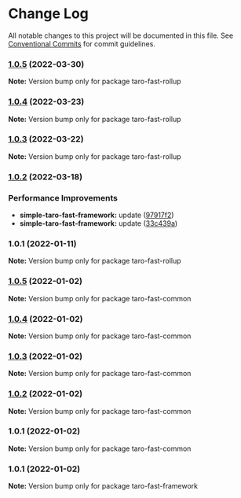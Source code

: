 # Change Log

All notable changes to this project will be documented in this file.
See [Conventional Commits](https://conventionalcommits.org) for commit guidelines.

### [1.0.5](https://github.com/kityandhero/taro-fast-framework/compare/taro-fast-rollup@1.0.4...taro-fast-rollup@1.0.5) (2022-03-30)

**Note:** Version bump only for package taro-fast-rollup





### [1.0.4](https://github.com/kityandhero/taro-fast-framework/compare/taro-fast-rollup@1.0.3...taro-fast-rollup@1.0.4) (2022-03-23)

**Note:** Version bump only for package taro-fast-rollup





### [1.0.3](https://github.com/kityandhero/taro-fast-framework/compare/taro-fast-rollup@1.0.2...taro-fast-rollup@1.0.3) (2022-03-22)

**Note:** Version bump only for package taro-fast-rollup





### [1.0.2](https://github.com/kityandhero/taro-fast-framework/compare/taro-fast-rollup@1.0.1...taro-fast-rollup@1.0.2) (2022-03-18)


### Performance Improvements

* **simple-taro-fast-framework:** update ([97917f2](https://github.com/kityandhero/taro-fast-framework/commit/97917f2f080382a2efd73a28f23e3377f4687ac2))
* **simple-taro-fast-framework:** update ([33c439a](https://github.com/kityandhero/taro-fast-framework/commit/33c439a27d6d09bc790650305850235eff265924))




### 1.0.1 (2022-01-11)

**Note:** Version bump only for package taro-fast-rollup





### [1.0.5](https://github.com/kityandhero/taro-fast-framework/compare/taro-fast-common@1.0.4...taro-fast-common@1.0.5) (2022-01-02)

**Note:** Version bump only for package taro-fast-common





### [1.0.4](https://github.com/kityandhero/taro-fast-framework/compare/taro-fast-common@1.0.3...taro-fast-common@1.0.4) (2022-01-02)

**Note:** Version bump only for package taro-fast-common





### [1.0.3](https://github.com/kityandhero/taro-fast-framework/compare/taro-fast-common@1.0.2...taro-fast-common@1.0.3) (2022-01-02)

**Note:** Version bump only for package taro-fast-common





### [1.0.2](https://github.com/kityandhero/taro-fast-framework/compare/taro-fast-common@1.0.1...taro-fast-common@1.0.2) (2022-01-02)

**Note:** Version bump only for package taro-fast-common





### 1.0.1 (2022-01-02)

**Note:** Version bump only for package taro-fast-common





### 1.0.1 (2022-01-02)

**Note:** Version bump only for package taro-fast-framework
